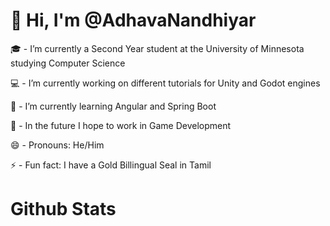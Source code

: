 # 👋 Hi, I'm @AdhavaNandhiyar
🎓 - I’m currently a Second Year student at the University of Minnesota studying Computer Science

💻 - I’m currently working on different tutorials for Unity and Godot engines

🧠 - I’m currently learning Angular and Spring Boot

📆 - In the future I hope to work in Game Development

😄 - Pronouns: He/Him

⚡ - Fun fact: I have a Gold Billingual Seal in Tamil

# Github Stats


<!--
**AdhavaNandhiyar/AdhavaNandhiyar** is a ✨ _special_ ✨ repository because its `README.md` (this file) appears on your GitHub profile.

Here are some ideas to get you started:

- 🔭 I’m currently working on ...
- 🌱 I’m currently learning ...
- 👯 I’m looking to collaborate on ...
- 🤔 I’m looking for help with ...
- 💬 Ask me about ...
- 📫 How to reach me: ...
- 😄 Pronouns: ...
- ⚡ Fun fact: ...
-->
